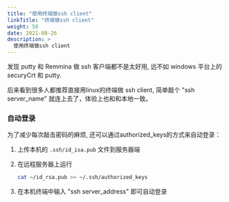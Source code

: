 ```yaml
---
title: "使用终端做ssh client"
linkTitle: "终端做ssh client"
weight: 50
date: 2021-08-26
description: >
  使用终端做ssh client
---
```



发现 putty 和 Remmina 做 ssh 客户端都不是太好用, 远不如 windows 平台上的 securyCrt 和 putty.

后来看到很多人都推荐直接用linux的终端做 ssh client, 简单敲个 "ssh server_name" 就连上去了，体验上也和和本地一致。

### 自动登录

为了减少每次敲击密码的麻烦, 还可以通过authorized_keys的方式来自动登录：

1. 上传本机的 `.ssh/id_isa.pub` 文件到服务器端

2. 在远程服务器上运行

    ```bash
    cat ~/id_rsa.pub >> ~/.ssh/authorized_keys
    ```

3. 在本机终端中输入 "ssh server_address" 即可自动登录
